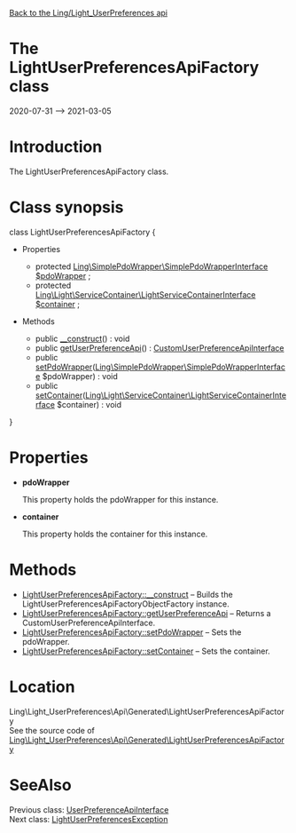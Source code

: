 [Back to the Ling/Light_UserPreferences api](https://github.com/lingtalfi/Light_UserPreferences/blob/master/doc/api/Ling/Light_UserPreferences.md)



The LightUserPreferencesApiFactory class
================
2020-07-31 --> 2021-03-05






Introduction
============

The LightUserPreferencesApiFactory class.



Class synopsis
==============


class <span class="pl-k">LightUserPreferencesApiFactory</span>  {

- Properties
    - protected [Ling\SimplePdoWrapper\SimplePdoWrapperInterface](https://github.com/lingtalfi/SimplePdoWrapper/blob/master/doc/api/Ling/SimplePdoWrapper/SimplePdoWrapperInterface.md) [$pdoWrapper](#property-pdoWrapper) ;
    - protected [Ling\Light\ServiceContainer\LightServiceContainerInterface](https://github.com/lingtalfi/Light/blob/master/doc/api/Ling/Light/ServiceContainer/LightServiceContainerInterface.md) [$container](#property-container) ;

- Methods
    - public [__construct](https://github.com/lingtalfi/Light_UserPreferences/blob/master/doc/api/Ling/Light_UserPreferences/Api/Generated/LightUserPreferencesApiFactory/__construct.md)() : void
    - public [getUserPreferenceApi](https://github.com/lingtalfi/Light_UserPreferences/blob/master/doc/api/Ling/Light_UserPreferences/Api/Generated/LightUserPreferencesApiFactory/getUserPreferenceApi.md)() : [CustomUserPreferenceApiInterface](https://github.com/lingtalfi/Light_UserPreferences/blob/master/doc/api/Ling/Light_UserPreferences/Api/Custom/Interfaces/CustomUserPreferenceApiInterface.md)
    - public [setPdoWrapper](https://github.com/lingtalfi/Light_UserPreferences/blob/master/doc/api/Ling/Light_UserPreferences/Api/Generated/LightUserPreferencesApiFactory/setPdoWrapper.md)([Ling\SimplePdoWrapper\SimplePdoWrapperInterface](https://github.com/lingtalfi/SimplePdoWrapper/blob/master/doc/api/Ling/SimplePdoWrapper/SimplePdoWrapperInterface.md) $pdoWrapper) : void
    - public [setContainer](https://github.com/lingtalfi/Light_UserPreferences/blob/master/doc/api/Ling/Light_UserPreferences/Api/Generated/LightUserPreferencesApiFactory/setContainer.md)([Ling\Light\ServiceContainer\LightServiceContainerInterface](https://github.com/lingtalfi/Light/blob/master/doc/api/Ling/Light/ServiceContainer/LightServiceContainerInterface.md) $container) : void

}




Properties
=============

- <span id="property-pdoWrapper"><b>pdoWrapper</b></span>

    This property holds the pdoWrapper for this instance.
    
    

- <span id="property-container"><b>container</b></span>

    This property holds the container for this instance.
    
    



Methods
==============

- [LightUserPreferencesApiFactory::__construct](https://github.com/lingtalfi/Light_UserPreferences/blob/master/doc/api/Ling/Light_UserPreferences/Api/Generated/LightUserPreferencesApiFactory/__construct.md) &ndash; Builds the LightUserPreferencesApiFactoryObjectFactory instance.
- [LightUserPreferencesApiFactory::getUserPreferenceApi](https://github.com/lingtalfi/Light_UserPreferences/blob/master/doc/api/Ling/Light_UserPreferences/Api/Generated/LightUserPreferencesApiFactory/getUserPreferenceApi.md) &ndash; Returns a CustomUserPreferenceApiInterface.
- [LightUserPreferencesApiFactory::setPdoWrapper](https://github.com/lingtalfi/Light_UserPreferences/blob/master/doc/api/Ling/Light_UserPreferences/Api/Generated/LightUserPreferencesApiFactory/setPdoWrapper.md) &ndash; Sets the pdoWrapper.
- [LightUserPreferencesApiFactory::setContainer](https://github.com/lingtalfi/Light_UserPreferences/blob/master/doc/api/Ling/Light_UserPreferences/Api/Generated/LightUserPreferencesApiFactory/setContainer.md) &ndash; Sets the container.





Location
=============
Ling\Light_UserPreferences\Api\Generated\LightUserPreferencesApiFactory<br>
See the source code of [Ling\Light_UserPreferences\Api\Generated\LightUserPreferencesApiFactory](https://github.com/lingtalfi/Light_UserPreferences/blob/master/Api/Generated/LightUserPreferencesApiFactory.php)



SeeAlso
==============
Previous class: [UserPreferenceApiInterface](https://github.com/lingtalfi/Light_UserPreferences/blob/master/doc/api/Ling/Light_UserPreferences/Api/Generated/Interfaces/UserPreferenceApiInterface.md)<br>Next class: [LightUserPreferencesException](https://github.com/lingtalfi/Light_UserPreferences/blob/master/doc/api/Ling/Light_UserPreferences/Exception/LightUserPreferencesException.md)<br>
